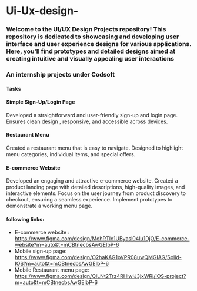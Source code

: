 # Ui-Ux-design-
### Welcome to the UI/UX Design Projects repository! This repository is dedicated to showcasing and developing user interface and user experience designs for various applications. Here, you'll find prototypes and detailed designs aimed at creating intuitive and visually appealing user interactions

### An internship projects under Codsoft

#### Tasks
#### Simple Sign-Up/Login Page

Developed a straightforward and user-friendly sign-up and login page.
Ensures clean design , responsive, and accessible across devices.

#### Restaurant Menu

Created a restaurant menu that is easy to navigate.
Designed to highlight menu categories, individual items, and special offers.

#### E-commerce Website

Developed an engaging and attractive e-commerce website.
Created a product landing page with detailed descriptions, high-quality images, and interactive elements.
Focus on the user journey from product discovery to checkout, ensuring a seamless experience.
Implement prototypes to demonstrate a working menu page.


#### following links:
- E-commerce website : https://www.figma.com/design/MohRTlo1UByasl04lu1DjO/E-commerce-website?m=auto&t=mCBtnecbsAwGEIbP-6
- Mobile sign-up page: https://www.figma.com/design/O2haKAG1oVPR08uwQMGIAG/Solid-IOS?m=auto&t=mCBtnecbsAwGEIbP-6
- Mobile Restaurant menu page: https://www.figma.com/design/QILNt2Trz4RHiwiJ3jxWRj/IOS-project?m=auto&t=mCBtnecbsAwGEIbP-6

